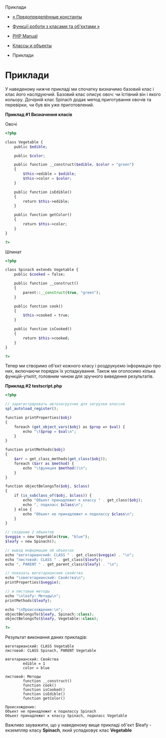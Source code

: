 Приклади

-   [« Предопределённые константы](classobj.constants.html)
    
-   [Функції роботи з класами та об'єктами »](ref.classobj.html)
    
-   [PHP Manual](index.html)
    
-   [Классы и объекты](book.classobj.html)
    
-   Приклади
    

# Приклади

У наведеному нижче прикладі ми спочатку визначимо базовий клас і клас його наслідуючий. Базовий клас описує овоч: чи їстівний він і якого кольору. Дочірній клас Spinach додає метод приготування овочів та перевірки, чи був він уже приготовлений.

**Приклад #1 Визначення класів**

Овочі

```php
<?php

class Vegetable {
    public $edible;

    public $color;

    public function __construct($edible, $color = "green")
    {
        $this->edible = $edible;
        $this->color = $color;
    }

    public function isEdible()
    {
        return $this->edible;
    }

    public function getColor()
    {
        return $this->color;
    }
}

?>
```

Шпинат

```php
<?php

class Spinach extends Vegetable {
    public $cooked = false;

    public function __construct()
    {
        parent::__construct(true, "green");
    }

    public function cook()
    {
        $this->cooked = true;
    }

    public function isCooked()
    {
        return $this->cooked;
    }
}

?>
```

Тепер ми створимо об'єкт кожного класу і роздрукуємо інформацію про них, включаючи порядок їх успадкування. Також ми оголосимо кілька функцій-утиліт, головним чином для зручного виведення результатів.

**Приклад #2 testscript.php**

```php
<?php

// зарегистрировать автозагрузчик для загрузки классов
spl_autoload_register();

function printProperties($obj)
{
    foreach (get_object_vars($obj) as $prop => $val) {
        echo "\t$prop = $val\n";
    }
}

function printMethods($obj)
{
    $arr = get_class_methods(get_class($obj));
    foreach ($arr as $method) {
        echo "\tфункция $method()\n";
    }
}

function objectBelongsTo($obj, $class)
{
    if (is_subclass_of($obj, $class)) {
        echo "Объект принадлежит к классу " . get_class($obj);
        echo ", подкласс $class\n";
    } else {
        echo "Объект не принадлежит к подклассу $class\n";
    }
}

// создание 2 объектов
$veggie = new Vegetable(true, "blue");
$leafy = new Spinach();

// вывод информации об объектах
echo "вегетарианский: CLASS " . get_class($veggie) . "\n";
echo "листовой: CLASS " . get_class($leafy);
echo ", PARENT " . get_parent_class($leafy) . "\n";

// показать вегетарианские свойства
echo "\nвегетарианский: Свойства\n";
printProperties($veggie);

// и листовые методы
echo "\nleafy: Методы\n";
printMethods($leafy);

echo "\nПроисхождение:\n";
objectBelongsTo($leafy, Spinach::class);
objectBelongsTo($leafy, Vegetable::class);

?>
```

Результат виконання даних прикладів:

```
вегетарианский: CLASS Vegetable
листовой: CLASS Spinach, PARENT Vegetable

вегетарианский: Свойства
        edible = 1
        color = blue

листовой: Методы
        function __construct()
        function cook()
        function isCooked()
        function isEdible()
        function getColor()

Происхождение:
Объект не принадлежит к подклассу Spinach
Объект принадлежит к классу Spinach, подкласс Vegetable
```

Важливо зауважити, що у наведеному вище прикладі об'єкт $leafy - екземпляр класу **Spinach**, який успадковує клас **Vegetable**